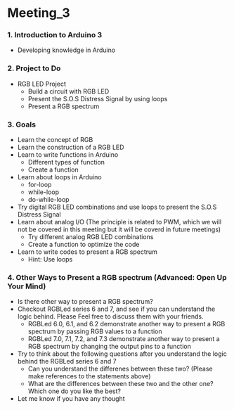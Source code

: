 # Meeting_3

### 1. Introduction to Arduino 3
- Developing knowledge in Arduino

### 2. Project to Do
- RGB LED Project
  - Build a circuit with RGB LED
  - Present the S.O.S Distress Signal by using loops
  - Present a RGB spectrum
 
### 3. Goals
- Learn the concept of RGB
- Learn the construction of a RGB LED
- Learn to write functions in Arduino
  - Different types of function
  - Create a function
- Learn about loops in Arduino
  - for-loop
  - while-loop
  - do-while-loop
- Try digital RGB LED combinations and use loops to present the S.O.S Distress Signal
- Learn about analog I/O (The principle is related to PWM, which we will not be covered in this meeting but it will be coverd in future meetings)
  - Try different analog RGB LED combinations
  - Create a function to optimize the code
- Learn to write codes to present a RGB spectrum
  - Hint: Use loops

### 4. Other Ways to Present a RGB spectrum (Advanced: Open Up Your Mind)
- Is there other way to present a RGB spectrum?
- Checkout RGBLed series 6 and 7, and see if you can understand the logic behind. Please Feel free to discuss them with your friends.
  - RGBLed 6.0, 6.1, and 6.2 demonstrate another way to present a RGB spectrum by passing RGB values to a function
  - RGBLed 7.0, 7.1, 7.2, and 7.3 demonstrate another way to present a RGB spectrum by changing the output pins to a function
- Try to think about the following questions after you understand the logic behind the RGBLed series 6 and 7
  - Can you understand the differenes between these two? (Please make references to the statements above)
  - What are the differences between these two and the other one? Which one do you like the best?
- Let me know if you have any thought
